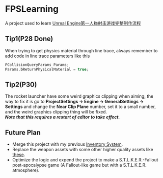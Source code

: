 # FPSLearning

A project used to learn [Unreal Engine第一人称射击游戏完整制作流程](https://www.bilibili.com/video/BV1V34y117G1?t=92.0)

## Tip1(P28 Done)

When trying to get physics material through line trace, always remember to add code in line trace parameters like this

```cpp
FCollisionQueryParams Params;
Params.bReturnPhysicalMaterial = true;
```

## Tip2(P30)

The rocket launcher have some weird graphics clipping when aiming, the way to fix it is go to **ProjectSettings -> Engine -> GeneralSettings -> Settings** and change the **Near Clip Plane** number, set it to a small number, and the weird graphics clipping thing will be fixed.  
***Note that this requires a restart of editor to take effect.***

## Future Plan

- Merge this project with my previous [Inventory System](https://github.com/TDKArkham/SpatialInventory).  
- Replace the weapon assets with some other higher quality assets like [these](https://www.unrealengine.com/marketplace/zh-CN/profile/Rebel+Thorp?count=20&sortBy=effectiveDate&sortDir=DESC&start=0).  
- Optimize the logic and expend the project to make a S.T.L.K.E.R.-Fallout post-apocalypse game (A Fallout-like game but with a S.T.L.K.E.R. atmosphere).  
